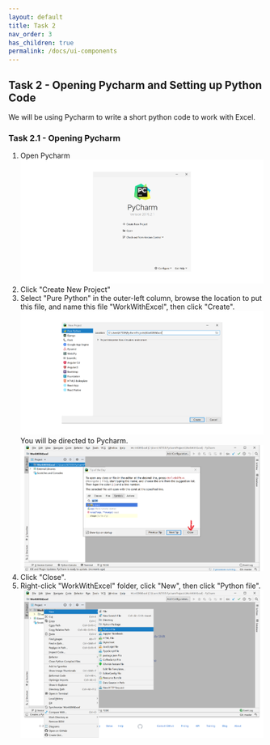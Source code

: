 ```yaml
---
layout: default
title: Task 2
nav_order: 3
has_children: true
permalink: /docs/ui-components
---
```


## Task 2 - Opening Pycharm and Setting up Python Code  
We will be using Pycharm to write a short python code to work with Excel.
### Task 2.1 - Opening Pycharm 
1) Open Pycharm  
![Open](https://github.com/Phil-CST-BCIT/Phil-Antony-docs/blob/gh-pages/assets/images/open-pycharm.png?raw=true "Open")
2) Click "Create New Project"
3) Select "Pure Python" in the outer-left column, browse the location to put this file, and name this file "WorkWithExcel", then click "Create".  
![Browse](https://github.com/Phil-CST-BCIT/Phil-Antony-docs/blob/gh-pages/assets/images/browse-and-name.png?raw=true "Browse")  
You will be directed to Pycharm.  
![Directed](https://github.com/Phil-CST-BCIT/Phil-Antony-docs/blob/gh-pages/assets/images/direct.png?raw=true "Directed")  
4) Click "Close".
5) Right-click "WorkWithExcel" folder, click "New", then click "Python file".  
![Click](https://github.com/Phil-CST-BCIT/Phil-Antony-docs/blob/gh-pages/assets/images/some-click.png?raw=true "Click")  

